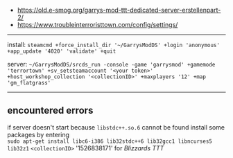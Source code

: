 + https://old.e-smog.org/garrys-mod-ttt-dedicated-server-erstellenpart-2/
+ https://www.troubleinterroristtown.com/config/settings/

---

install: `steamcmd +force_install_dir '~/GarrysModDS' +login 'anonymous' +app_update '4020' 'validate' +quit`

server: `~/GarrysModDS/srcds_run -console -game 'garrysmod' +gamemode 'terrortown' +sv_setsteamaccount '<your token>' +host_workshop_collection '<collectionID>' +maxplayers '12' +map 'gm_flatgrass'`

---

## encountered errors

if server doesn't start because `libstdc++.so.6` cannot be found install some packages by entering  
`sudo apt-get install libc6-i386 lib32stdc++6 lib32gcc1 libncurses5 lib32z1`
 `<collectionID>` '1526838171' for *Blizzards TTT*
